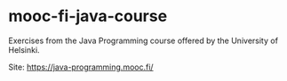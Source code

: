 # mooc-fi-java-course
Exercises from the Java Programming course offered by the University of Helsinki.

Site: https://java-programming.mooc.fi/
